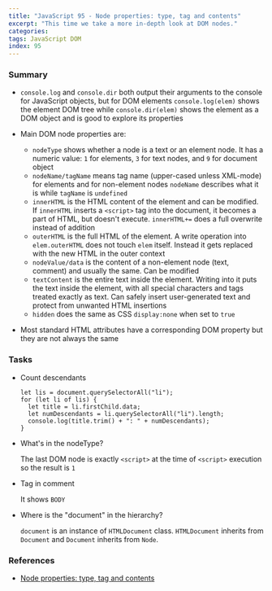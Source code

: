 ```yaml
---
title: "JavaScript 95 - Node properties: type, tag and contents"
excerpt: "This time we take a more in-depth look at DOM nodes."
categories:
tags: JavaScript DOM
index: 95
---
```


### Summary

- `console.log` and `console.dir` both output their arguments to the console for JavaScript objects, but for DOM elements `console.log(elem)` shows the element DOM tree while `console.dir(elem)` shows the element as a DOM object and is good to explore its properties

- Main DOM node properties are:

  - `nodeType` shows whether a node is a text or an element node. It has a numeric value: `1` for elements, `3` for text nodes, and `9` for document object
  - `nodeName/tagName` means tag name (upper-cased unless XML-mode) for elements and for non-element nodes `nodeName` describes what it is while `tagName` is `undefined`
  - `innerHTML` is the HTML content of the element and can be modified. If `innerHTML` inserts a `<script>` tag into the document, it becomes a part of HTML, but doesn't execute. `innerHTML+=` does a full overwrite instead of addition
  - `outerHTML` is the full HTML of the element. A write operation into `elem.outerHTML` does not touch `elem` itself. Instead it gets replaced with the new HTML in the outer context
  - `nodeValue/data` is the content of a non-element node (text, comment) and usually the same. Can be modified
  - `textContent` is the entire text inside the element. Writing into it puts the text inside the element, with all special characters and tags treated exactly as text. Can safely insert user-generated text and protect from unwanted HTML insertions
  - `hidden` does the same as CSS `display:none` when set to `true`

- Most standard HTML attributes have a corresponding DOM property but they are not always the same

### Tasks

- Count descendants

  ```
  let lis = document.querySelectorAll("li");
  for (let li of lis) {
    let title = li.firstChild.data;
    let numDescendants = li.querySelectorAll("li").length;
    console.log(title.trim() + ": " + numDescendants);
  }
  ```

- What's in the nodeType?

  The last DOM node is exactly `<script>` at the time of `<script>` execution so the result is `1`

- Tag in comment

  It shows `BODY`

- Where is the "document" in the hierarchy?

  `document` is an instance of `HTMLDocument` class. `HTMLDocument` inherits from `Document` and `Document` inherits from `Node`.

### References

- [Node properties: type, tag and contents](https://javascript.info/basic-dom-node-properties)

